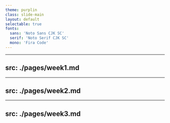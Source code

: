 ```yaml
---
theme: purplin
class: slide-main
layout: default
selectable: true
fonts:
  sans: 'Noto Sans CJK SC'
  serif: 'Noto Serif CJK SC'
  mono: 'Fira Code'
---
```


<Toc minDepth="1" maxDepth="1"></Toc>

---
src: ./pages/week1.md
---

---
src: ./pages/week2.md
---

---
src: ./pages/week3.md
---